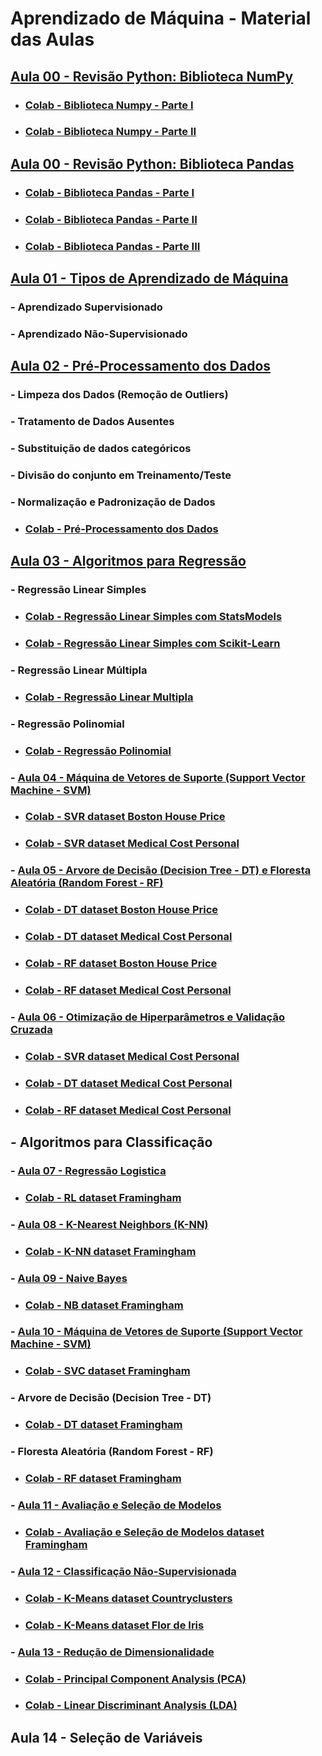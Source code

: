 # Aprendizado de Máquina - Material das Aulas

## [Aula 00 - Revisão Python: Biblioteca NumPy](https://github.com/gustavowillam/AEDI/blob/main/Aula%2011.pdf)

* ### [Colab - Biblioteca Numpy - Parte I](https://colab.research.google.com/drive/1oI6n6qTV90Bdd6zVqY-6UR3nK6n0WRl3?usp=sharing)
* ### [Colab - Biblioteca Numpy - Parte II](https://colab.research.google.com/drive/1Vr60fvxXF7sEVJRlgTdEZKyUnDpdSRCh?usp=sharing)

## [Aula 00 - Revisão Python: Biblioteca Pandas](https://github.com/gustavowillam/AEDI/blob/main/Aula%2013.pdf)

* ### [Colab - Biblioteca Pandas - Parte I](https://colab.research.google.com/drive/1ulibdhhPVKxwgJUeoVcxQGKi1fbtXQlJ?usp=sharing)
* ### [Colab - Biblioteca Pandas - Parte II](https://colab.research.google.com/drive/1efB2DDEqZkrDaZdGeGac5icbre4rRd8R?usp=sharing)
* ### [Colab - Biblioteca Pandas - Parte III](https://colab.research.google.com/drive/103lCddny1Z73YcEDqLGFuAQS_NBzLolf?usp=sharing)

## [Aula 01 - Tipos de Aprendizado de Máquina](https://github.com/gustavowillam/ML/blob/main/1-Aula%2001.pdf)
### - Aprendizado Supervisionado 
### - Aprendizado Não-Supervisionado 

## [Aula 02 - Pré-Processamento dos Dados](https://github.com/gustavowillam/ML/blob/main/2-Aula%2002.pdf)
### - Limpeza dos Dados (Remoção de Outliers)
### - Tratamento de Dados Ausentes 
### - Substituição de dados categóricos
### - Divisão do conjunto em Treinamento/Teste
### - Normalização e Padronização de Dados

* ### [Colab - Pré-Processamento dos Dados](https://colab.research.google.com/drive/1pU4yjs-x-WnmCbQfBtNbzD3epz83oft4?usp=sharing)

## [Aula 03 - Algoritmos para Regressão](https://github.com/gustavowillam/ML/blob/main/3-Aula%2003.pdf)
### - Regressão Linear Simples
* ### [Colab - Regressão Linear Simples com StatsModels](https://colab.research.google.com/drive/1a24JRHwqKHNn4kV9NcT2ZpsX8N90gliV?usp=sharing)
* ### [Colab - Regressão Linear Simples com Scikit-Learn](https://colab.research.google.com/drive/1FyZYAOTedUvrukF1JYaXo7Jh3O5wlqdN?usp=sharing)

### - Regressão Linear Múltipla
* ### [Colab - Regressão Linear Multipla](https://colab.research.google.com/drive/1xBKTphCLyPCYFFjt83SxfGK5ssvSI0zS?usp=sharing)

### - Regressão Polinomial
* ### [Colab - Regressão Polinomial](https://colab.research.google.com/drive/125NMw54BEZ0GERIVTvzIfsmJEvSXwpa9?usp=sharing)

### - [Aula 04 - Máquina de Vetores de Suporte (Support Vector Machine - SVM)](https://github.com/gustavowillam/ML/blob/main/4-Aula%2004.pdf)
* ### [Colab - SVR dataset Boston House Price](https://colab.research.google.com/drive/1vzWrKBr3DprnrAWYEJEDm4ukW3bHBtDI?usp=sharing)
* ### [Colab - SVR dataset Medical Cost Personal](https://colab.research.google.com/drive/1okJFe6qS8RzdA5bwnF54NUaXj27mF26r?usp=sharing)

### - [Aula 05 - Arvore de Decisão (Decision Tree - DT) e Floresta Aleatória (Random Forest - RF)](https://github.com/gustavowillam/ML/blob/main/5-Aula%2005.pdf)
* ### [Colab - DT dataset Boston House Price](https://colab.research.google.com/drive/1FeP8NqBOQRm6lHb9O_DrYVtL17j8bIFe?usp=sharing)
* ### [Colab - DT dataset Medical Cost Personal](https://colab.research.google.com/drive/17HxcPOundk3LBYIgpv6BqD7Ey4FiIBJJ?usp=sharing)

* ### [Colab - RF dataset Boston House Price](https://colab.research.google.com/drive/1i9pbUOY7TYSQpn3EgZ9946V9V-3fJ7FZ?usp=sharing)
* ### [Colab - RF dataset Medical Cost Personal](https://colab.research.google.com/drive/1XUcgl5JCJHyKUt7E291q_bAxQuaycNjd?usp=sharing)

### - [Aula 06 - Otimização de Hiperparâmetros e Validação Cruzada](https://github.com/gustavowillam/ML/blob/main/6-Aula%2006.pdf)
* ### [Colab - SVR dataset Medical Cost Personal](https://colab.research.google.com/drive/14USYLN5sbZ0Ph9lIH8KzAPG2ENCslkTP?usp=sharing)
* ### [Colab - DT dataset Medical Cost Personal](https://colab.research.google.com/drive/1cRIXnSfdHM0bSBSc9vNnSrX_clQ6J5zW?usp=sharing)
* ### [Colab - RF dataset Medical Cost Personal](https://colab.research.google.com/drive/12IoCc07VBj68KgUU6jnMm_iHQE3_Z8wQ?usp=sharing)


## - Algoritmos para Classificação

### - [Aula 07 - Regressão Logistica](https://github.com/gustavowillam/ML/blob/main/7-Aula%2007.pdf)
* ### [Colab - RL dataset Framingham](https://colab.research.google.com/drive/1EXxJVaBZAYGQMT0h1mXesY2FknyffXyl?usp=sharing)

### - [Aula 08 - K-Nearest Neighbors (K-NN)](https://github.com/gustavowillam/ML/blob/main/8-Aula%2008.pdf) 
* ### [Colab - K-NN dataset Framingham](https://colab.research.google.com/drive/1WYDu-ADVS8O1NOnBW7IODY3iKB20VorL?usp=sharing)

### - [Aula 09 - Naive Bayes](https://github.com/gustavowillam/ML/blob/main/9-Aula%2009.pdf)
* ### [Colab - NB dataset Framingham](https://colab.research.google.com/drive/1V02vRQXJB0AUCMaNbBWYlXVDoLsrTSDp?usp=sharing)

### - [Aula 10 - Máquina de Vetores de Suporte (Support Vector Machine - SVM)](https://github.com/gustavowillam/ML/blob/main/10-Aula%2010.pdf)
* ### [Colab - SVC dataset Framingham](https://colab.research.google.com/drive/1AlSzJ9nkhoQjMLtKwd_Gkg3LvRKrpj4S?usp=sharing)

### - Arvore de Decisão (Decision Tree - DT)
* ### [Colab - DT dataset Framingham](https://colab.research.google.com/drive/16_Q71e5JwHaIgeNgNcDg0Vf748sjURyv?usp=sharing)

### - Floresta Aleatória (Random Forest - RF)
* ### [Colab - RF dataset Framingham](https://colab.research.google.com/drive/1MVmgp0Urm8eNoV5jtRQN7y2lemtMKsQ7?usp=sharing)


### - [Aula 11 - Avaliação e Seleção de Modelos](https://github.com/gustavowillam/ML/blob/main/11-Aula%2011.pdf)
* ### [Colab - Avaliação e Seleção de Modelos dataset Framingham](https://colab.research.google.com/drive/14kWw_1_zOJ-1abEwxhmlTB_lNXUFlrlV?usp=sharing)


### - [Aula 12 - Classificação Não-Supervisionada](https://github.com/gustavowillam/ML/blob/main/12-Aula%2012.pdf)
* ### [Colab - K-Means dataset Countryclusters](https://colab.research.google.com/drive/1K0KkqfPTjxt-_4N940Jlnj9bYDxk8-wV?usp=sharing)
* ### [Colab - K-Means dataset Flor de Iris](https://colab.research.google.com/drive/1JDBbQGdf95Z0zQ1dodF9NLn3NU4Wyfnp?usp=sharing)


### - [Aula 13 - Redução de Dimensionalidade](https://github.com/gustavowillam/ML/blob/main/13-Aula%2013.pdf)
* ### [Colab - Principal Component Analysis (PCA)](https://colab.research.google.com/drive/1GovyNZqiIc7qTivEARF8LDp3McgbE526?usp=sharing)
* ### [Colab - Linear Discriminant Analysis (LDA)](https://colab.research.google.com/drive/1GwjkTv3yeIKn-pXKYYSYhwr5Y5-pXRe3?usp=sharing)

## Aula 14 - Seleção de Variáveis
